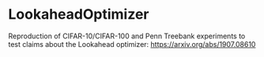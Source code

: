 # LookaheadOptimizer
Reproduction of CIFAR-10/CIFAR-100 and Penn Treebank experiments to test claims about the Lookahead optimizer: https://arxiv.org/abs/1907.08610
